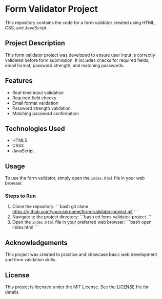 
# Form Validator Project

This repository contains the code for a form validator created using HTML, CSS, and JavaScript.

## Project Description

This form validator project was developed to ensure user input is correctly validated before form submission. It includes checks for required fields, email format, password strength, and matching passwords.

## Features

- Real-time input validation
- Required field checks
- Email format validation
- Password strength validation
- Matching password confirmation

## Technologies Used

- HTML5
- CSS3
- JavaScript

## Usage

To use the form validator, simply open the `index.html` file in your web browser.

### Steps to Run

1. Clone the repository:
   \`\`\`bash
   git clone https://github.com/yourusername/form-validator-project.git
   \`\`\`
2. Navigate to the project directory:
   \`\`\`bash
   cd form-validator-project
   \`\`\`
3. Open the `index.html` file in your preferred web browser:
   \`\`\`bash
   open index.html
   \`\`\`

## Acknowledgements

This project was created to practice and showcase basic web development and form validation skills.

## License

This project is licensed under the MIT License. See the [LICENSE](LICENSE) file for details.
